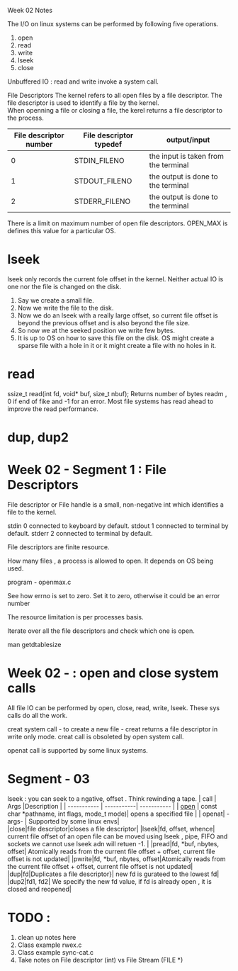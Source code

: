 Week 02 Notes 

The I/O on linux systems can be performed by following five operations.
1. open
2. read
3. write
4. lseek
5. close

Unbuffered IO : read and write invoke a system call. 

File Descriptors 
The kernel refers to all open files by a file descriptor. The file descriptor is 
used to identify a file by the kernel.   
When openning a file or closing a file, the kerel returns a 
file descriptor to the process. 

|File descriptor number|File descriptor typedef| output/input|
|-----------------------|-----------------------|-------|
|0|STDIN_FILENO| the input is taken from the terminal|
|1|STDOUT_FILENO| the output is done to the terminal|
|2|STDERR_FILENO|the output is done to the terminal|

There is a limit on maximum number of open file descriptors. OPEN_MAX is defines 
this value for a particular OS.

# lseek 
lseek only records the current fole offset in the kernel. Neither actual IO is one nor the file is changed on the disk.


1. Say we create a small file. 
2. Now we write the file to the disk.
3. Now we do an lseek with a really large offset, so current file offset is beyond the previous offset and is also beyond the file size. 
4. So now we at the seeked position we write few bytes. 
5. It is up to OS on how to save this file on the disk. OS might create a sparse file with a hole in it or it might create a file with no holes in it.  

# read 
ssize_t read(int fd, void* buf, size_t nbuf);
Returns number of bytes readm , 0 if end of fike and -1 for an error.
Most file systems has read ahead to improve the read performance. 

# dup, dup2
# Week 02 - Segment 1 : File Descriptors
File descriptor or File handle is a small, non-negative int which identifies a file to the kernel.

stdin   0 connected to keyboard by default.
stdout  1 connected to terminal by default. 
stderr  2 connected to terminal by default.

File descriptors are finite resource. 

How many files , a process is allowed to open. 
It depends on OS being used. 

program - openmax.c

See how errno is set to zero. Set it to zero, otherwise it could be an error number 

The resource limitation is per processes basis.

Iterate over all the file descriptors and check which one is open.

man getdtablesize

# Week 02 - : open and close system calls



All file IO can be performed by open, close, read, write, lseek. These sys calls do all the work.



creat system call - to create a new file - creat returns a file descriptor in write only mode.
creat call is obsoleted by open system call. 

openat call is supported by some linux systems. 





# Segment - 03 



lseek : you can seek to a ngative, offset . Think rewinding a tape.
| call      |  Args     |Description |
| ----------- | -----------| ----------- |
| [open](https://man7.org/linux/man-pages/man2/open.2.html)      | const char *pathname, int flags, mode_t mode)| opens a specified file       |
| openat| -args- | Supported by some linux envs|   
|close|file descriptor|closes a file descriptor|
|lseek|fd, offset, whence| current file offset of an open file can be moved using lseek , pipe, FIFO  and sockets we cannot use lseek adn will retuen -1. |
|pread|fd, *buf, nbytes, offset| Atomically reads from the current file offset + offset, current file offset is not updated|
|pwrite|fd, *buf, nbytes, offset|Atomically reads from the current file offset + offset, current file offset is not updated|
|dup|fd|Duplicates a file descriptor}| new fd is gurateed to the lowest fd|
|dup2|fd1, fd2| We specify the new fd value, if fd is already open , it is closed and reopened|





# TODO : 
1. clean up notes here 
2. Class example rwex.c
3. Class example sync-cat.c
4. Take notes on File descriptor (int) vs File Stream (FILE *)

